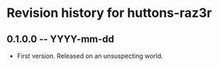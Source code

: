 # Revision history for huttons-raz3r

## 0.1.0.0 -- YYYY-mm-dd

* First version. Released on an unsuspecting world.
